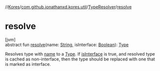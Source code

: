 //[Kores](../../../index.md)/[com.github.jonathanxd.kores.util](../index.md)/[TypeResolver](index.md)/[resolve](resolve.md)

# resolve

[jvm]\
abstract fun [resolve](resolve.md)(name: [String](https://kotlinlang.org/api/latest/jvm/stdlib/kotlin/-string/index.html), isInterface: [Boolean](https://kotlinlang.org/api/latest/jvm/stdlib/kotlin/-boolean/index.html)): [Type](https://docs.oracle.com/javase/8/docs/api/java/lang/reflect/Type.html)

Resolves type with [name](resolve.md) to a [Type](https://docs.oracle.com/javase/8/docs/api/java/lang/reflect/Type.html). If [isInterface](resolve.md) is true, and resolved type is cached as non-interface, then the type should be replaced with one that is marked as interface.
